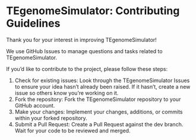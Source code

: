 # TEgenomeSimulator: Contributing Guidelines

Thank you for your interest in improving TEgenomeSimulator!

We use GitHub Issues to manage questions and tasks related to TEgenomeSimulator.

If you’d like to contribute to the project, please follow these steps:

1. Check for existing issues: Look through the TEgenomeSimulator Issues to ensure your idea hasn’t already been raised. If it hasn’t, create a new issue so others know you’re working on it.
2. Fork the repository: Fork the TEgenomeSimulator repository to your GitHub account.
3. Make your changes: Implement your changes, additions, or commits within your forked repository.
4. Submit a Pull Request: Create a Pull Request against the dev branch. Wait for your code to be reviewed and merged.